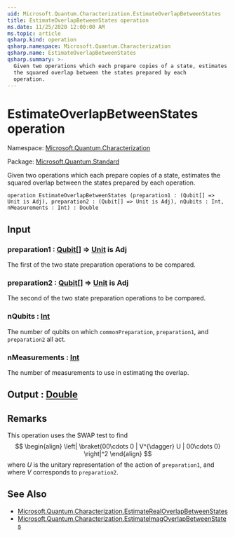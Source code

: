 ```yaml
---
uid: Microsoft.Quantum.Characterization.EstimateOverlapBetweenStates
title: EstimateOverlapBetweenStates operation
ms.date: 11/25/2020 12:00:00 AM
ms.topic: article
qsharp.kind: operation
qsharp.namespace: Microsoft.Quantum.Characterization
qsharp.name: EstimateOverlapBetweenStates
qsharp.summary: >-
  Given two operations which each prepare copies of a state, estimates
  the squared overlap between the states prepared by each
  operation.
---
```


# EstimateOverlapBetweenStates operation

Namespace: [Microsoft.Quantum.Characterization](xref:Microsoft.Quantum.Characterization)

Package: [Microsoft.Quantum.Standard](https://nuget.org/packages/Microsoft.Quantum.Standard)


Given two operations which each prepare copies of a state, estimatesthe squared overlap between the states prepared by eachoperation.

```qsharp
operation EstimateOverlapBetweenStates (preparation1 : (Qubit[] => Unit is Adj), preparation2 : (Qubit[] => Unit is Adj), nQubits : Int, nMeasurements : Int) : Double
```


## Input

### preparation1 : [Qubit](xref:microsoft.quantum.concepts.the-qubit)[] => [Unit](xref:microsoft.quantum.user-guide.language.types)  is Adj

The first of the two state preparation operations to be compared.


### preparation2 : [Qubit](xref:microsoft.quantum.concepts.the-qubit)[] => [Unit](xref:microsoft.quantum.user-guide.language.types)  is Adj

The second of the two state preparation operations to be compared.


### nQubits : [Int](xref:microsoft.quantum.user-guide.language.types)

The number of qubits on which `commonPreparation`, `preparation1`, and`preparation2` all act.


### nMeasurements : [Int](xref:microsoft.quantum.user-guide.language.types)

The number of measurements to use in estimating the overlap.



## Output : [Double](xref:microsoft.quantum.user-guide.language.types)



## Remarks

This operation uses the SWAP test to find$$\begin{align}\left| \braket{00\cdots 0 | V^{\dagger} U | 00\cdots 0} \right|^2\end{align}$$where $U$ is the unitary representation of the action of `preparation1`,and where $V$ corresponds to `preparation2`.

## See Also

- [Microsoft.Quantum.Characterization.EstimateRealOverlapBetweenStates](xref:Microsoft.Quantum.Characterization.EstimateRealOverlapBetweenStates)
- [Microsoft.Quantum.Characterization.EstimateImagOverlapBetweenStates](xref:Microsoft.Quantum.Characterization.EstimateImagOverlapBetweenStates)
